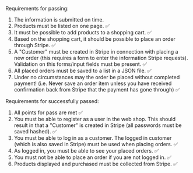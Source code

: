 Requirements for passing:
1. The information is submitted on time.
2. Products must be listed on one page. ✅
3. It must be possible to add products to a shopping cart. ✅
4. Based on the shopping cart, it should be possible to place an order through Stripe. ✅
5. A "Customer" must be created in Stripe in connection with placing a new order (this requires a form to enter the information Stripe requests). Validation on this forms/input fields must be present. ✅
6. All placed orders must be saved to a list in a JSON file. ✅
7. Under no circumstances may the order be placed without completed payment! (i.e. Never save an order item unless you have received confirmation back from Stripe that the payment has gone through) ✅


Requirements for successfully passed:
1. All points for pass are met ✅
2. You must be able to register as a user in the web shop. This should result in that a "Customer" is created in Stripe (all passwords must be saved hashed). ✅
3. You must be able to log in as a customer. The logged in customer (which is also saved in Stripe) must be used when placing orders. ✅
4. As logged in, you must be able to see your placed orders. ✅
5. You must not be able to place an order if you are not logged in. ✅
6. Products displayed and purchased must be collected from Stripe. ✅